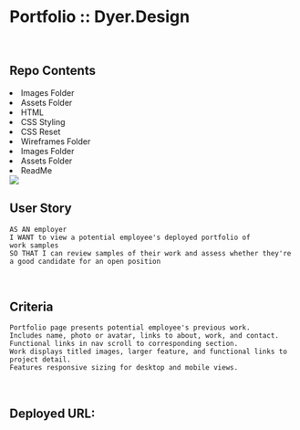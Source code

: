 # Portfolio :: Dyer.Design

<br />

## Repo Contents

<li>Images Folder</li>
<li>Assets Folder</li>
<li>HTML</li>
<li>CSS Styling</li>
<li>CSS Reset</li>
<li>Wireframes Folder</li>
<li>Images Folder</li>
<li>Assets Folder</li>
<li>ReadMe</li>

<img src="./Images/presentation.png">

## User Story

```
AS AN employer
I WANT to view a potential employee's deployed portfolio of
work samples
SO THAT I can review samples of their work and assess whether they're
a good candidate for an open position
```

<br />

## Criteria

```
Portfolio page presents potential employee's previous work.
Includes name, photo or avatar, links to about, work, and contact.
Functional links in nav scroll to corresponding section.
Work displays titled images, larger feature, and functional links to
project detail.
Features responsive sizing for desktop and mobile views.

```

<br />

## Deployed URL:

<a href="https://github.com/djdyer/portfolio-djdyer">
<a href="https://djdyer.github.io/portfolio-djdyer">

<br />
